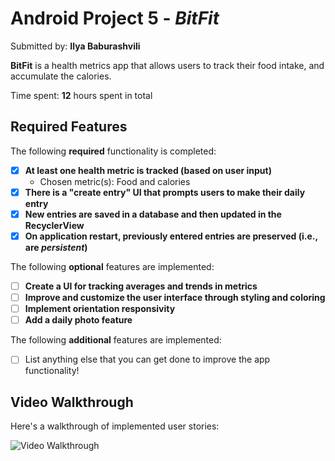 # Android Project 5 - *BitFit*

Submitted by: **Ilya Baburashvili**

**BitFit** is a health metrics app that allows users to track their food intake, and accumulate the calories. 

Time spent: **12** hours spent in total

## Required Features

The following **required** functionality is completed:

- [x] **At least one health metric is tracked (based on user input)**
  - Chosen metric(s): Food and calories
- [x] **There is a "create entry" UI that prompts users to make their daily entry**
- [x] **New entries are saved in a database and then updated in the RecyclerView**
- [x] **On application restart, previously entered entries are preserved (i.e., are *persistent*)**
 
The following **optional** features are implemented:

- [ ] **Create a UI for tracking averages and trends in metrics**
- [ ] **Improve and customize the user interface through styling and coloring**
- [ ] **Implement orientation responsivity**
- [ ] **Add a daily photo feature**

The following **additional** features are implemented:

- [ ] List anything else that you can get done to improve the app functionality!

## Video Walkthrough

Here's a walkthrough of implemented user stories:

<img src='https://github.com/Phi-Nguyen-Project/BitFitWeek5/blob/master/bitfit_walkthrough.gif' title='Video Walkthrough' width='' alt='Video Walkthrough' />


